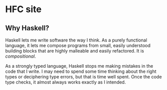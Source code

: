# HFC site

## Why Haskell?

Haskell lets me write software the way I think.   As a purely functional language, it lets me compose programs from small, easily understood
building blocks that are highly malleable and easily refactored.  It is *compositional*.

As a strongly typed language, Haskell stops me making mistakes in the code that I write.  I may need to spend some time thinking about the right
types or deciphering type errors, but that is time well spent.  Once the code type checks, it almost always works exactly as I intended.


